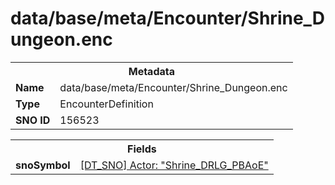 <h1>data/base/meta/Encounter/Shrine_Dungeon.enc</h1><table><tr><th colspan="100%">Metadata</th></tr><tr><td><b>Name</b></td><td>data/base/meta/Encounter/Shrine_Dungeon.enc</td></tr><tr><td><b>Type</b></td><td>EncounterDefinition</td></tr><tr><td><b>SNO ID</b></td><td>156523</td></tr></table>

<table><tr><th colspan="100%">Fields</th></tr><tr><td><b>snoSymbol</b></td><td><a href="..\Actor\Shrine_DRLG_PBAoE.acr.md">[DT_SNO] Actor: "Shrine_DRLG_PBAoE"</a></td></tr></table>

